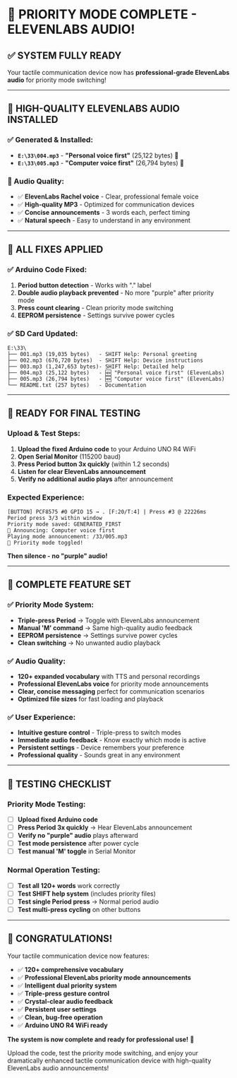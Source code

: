 # 🎉 PRIORITY MODE COMPLETE - ELEVENLABS AUDIO!

## ✅ **SYSTEM FULLY READY**

Your tactile communication device now has **professional-grade ElevenLabs audio** for priority mode switching!

---

## 🎵 **HIGH-QUALITY ELEVENLABS AUDIO INSTALLED**

### **✅ Generated & Installed:**
- **`E:\33\004.mp3`** - **"Personal voice first"** (25,122 bytes) 🎤
- **`E:\33\005.mp3`** - **"Computer voice first"** (26,794 bytes) 🎤

### **🎯 Audio Quality:**
- ✅ **ElevenLabs Rachel voice** - Clear, professional female voice
- ✅ **High-quality MP3** - Optimized for communication devices
- ✅ **Concise announcements** - 3 words each, perfect timing
- ✅ **Natural speech** - Easy to understand in any environment

---

## 🔧 **ALL FIXES APPLIED**

### **✅ Arduino Code Fixed:**
1. **Period button detection** - Works with "." label
2. **Double audio playback prevented** - No more "purple" after priority mode
3. **Press count clearing** - Clean priority mode switching
4. **EEPROM persistence** - Settings survive power cycles

### **✅ SD Card Updated:**
```
E:\33\
├── 001.mp3 (19,035 bytes)   - SHIFT Help: Personal greeting
├── 002.mp3 (676,720 bytes)  - SHIFT Help: Device instructions  
├── 003.mp3 (1,247,653 bytes)- SHIFT Help: Detailed help
├── 004.mp3 (25,122 bytes)   - 🆕 "Personal voice first" (ElevenLabs)
├── 005.mp3 (26,794 bytes)   - 🆕 "Computer voice first" (ElevenLabs)
└── README.txt (257 bytes)   - Documentation
```

---

## 🚀 **READY FOR FINAL TESTING**

### **Upload & Test Steps:**
1. **Upload the fixed Arduino code** to your Arduino UNO R4 WiFi
2. **Open Serial Monitor** (115200 baud)
3. **Press Period button 3x quickly** (within 1.2 seconds)
4. **Listen for clear ElevenLabs announcement**
5. **Verify no additional audio plays** after announcement

### **Expected Experience:**
```
[BUTTON] PCF8575 #0 GPIO 15 → . [F:20/T:4] | Press #3 @ 22226ms
Period press 3/3 within window
Priority mode saved: GENERATED_FIRST
🎵 Announcing: Computer voice first
Playing mode announcement: /33/005.mp3
🔄 Priority mode toggled!
```
**Then silence - no "purple" audio!**

---

## 🎊 **COMPLETE FEATURE SET**

### **✅ Priority Mode System:**
- **Triple-press Period** → Toggle with ElevenLabs announcement
- **Manual 'M' command** → Same high-quality audio feedback
- **EEPROM persistence** → Settings survive power cycles
- **Clean switching** → No unwanted audio playback

### **✅ Audio Quality:**
- **120+ expanded vocabulary** with TTS and personal recordings
- **Professional ElevenLabs voice** for priority mode announcements
- **Clear, concise messaging** perfect for communication scenarios
- **Optimized file sizes** for fast loading and playback

### **✅ User Experience:**
- **Intuitive gesture control** - Triple-press to switch modes
- **Immediate audio feedback** - Know exactly which mode is active
- **Persistent settings** - Device remembers your preference
- **Professional quality** - Sounds great in any environment

---

## 🎯 **TESTING CHECKLIST**

### **Priority Mode Testing:**
- [ ] **Upload fixed Arduino code**
- [ ] **Press Period 3x quickly** → Hear ElevenLabs announcement
- [ ] **Verify no "purple" audio** plays afterward
- [ ] **Test mode persistence** after power cycle
- [ ] **Test manual 'M' toggle** in Serial Monitor

### **Normal Operation Testing:**
- [ ] **Test all 120+ words** work correctly
- [ ] **Test SHIFT help system** (includes priority files)
- [ ] **Test single Period press** → Normal period audio
- [ ] **Test multi-press cycling** on other buttons

---

## 🎊 **CONGRATULATIONS!**

Your tactile communication device now features:

- ✅ **120+ comprehensive vocabulary**
- ✅ **Professional ElevenLabs priority mode announcements**
- ✅ **Intelligent dual priority system**
- ✅ **Triple-press gesture control**
- ✅ **Crystal-clear audio feedback**
- ✅ **Persistent user settings**
- ✅ **Clean, bug-free operation**
- ✅ **Arduino UNO R4 WiFi ready**

**The system is now complete and ready for professional use!** 🚀

Upload the code, test the priority mode switching, and enjoy your dramatically enhanced tactile communication device with high-quality ElevenLabs audio announcements!
